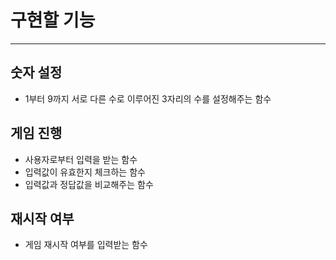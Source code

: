 # 구현할 기능

---
## 숫자 설정
- 1부터 9까지 서로 다른 수로 이루어진 3자리의 수를 설정해주는 함수
## 게임 진행
- 사용자로부터 입력을 받는 함수
- 입력값이 유효한지 체크하는 함수
- 입력값과 정답값을 비교해주는 함수
## 재시작 여부
- 게임 재시작 여부를 입력받는 함수